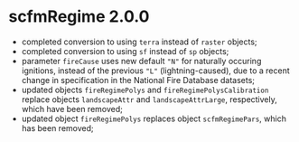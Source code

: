 # scfmRegime 2.0.0

- completed conversion to using `terra` instead of `raster` objects;
- completed conversion to using `sf` instead of `sp` objects;
- parameter `fireCause` uses new default `"N"` for naturally occuring ignitions, instead of the previous `"L"` (lightning-caused), due to a recent change in specification in the National Fire Database datasets;
- updated objects `fireRegimePolys` and `fireRegimePolysCalibration` replace objects `landscapeAttr` and `landscapeAttrLarge`, respectively, which have been removed;
- updated object `fireRegimePolys` replaces object `scfmRegimePars`, which has been removed;

